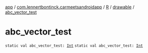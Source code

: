 [app](../../../index.md) / [com.lennertbontinck.carmeetsandroidapp](../../index.md) / [R](../index.md) / [drawable](index.md) / [abc_vector_test](./abc_vector_test.md)

# abc_vector_test

`static val abc_vector_test: `[`Int`](https://kotlinlang.org/api/latest/jvm/stdlib/kotlin/-int/index.html)
`static val abc_vector_test: `[`Int`](https://kotlinlang.org/api/latest/jvm/stdlib/kotlin/-int/index.html)